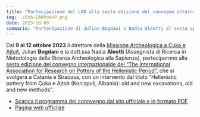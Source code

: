 ```yaml
---
title: "Partecipazione del LAD alla sesta edizione del convegno internazionale del “The International Association for Research on Pottery of the Hellenistic Period”"
img: ./6th-IARPotHP.png
date: 2023-10-09
sommario: "Partecipazione di Julian Bogdani e Nadia Aleotti al sesto appuntamento del The International Association for Research on Pottery of the Hellenistic Period"
---
```



Dal **9 al 12 ottobre 2023** il direttore della [Missione Archeologica a Çuka e Ajtoit](../../ricerca/missione-archeologica-sapienza-a-cuka-e-ajtoit-albania/), Julian **Bogdani** e la dott.ssa Nadia **Aleotti** (Assegnista di Ricerca in Metodologie della Ricerca Archeologica alla Sapienza), partecipernno alla [sesta edizione del convegno internazionalde del “The International Association for Research on Pottery of the Hellenistic Period”](https://iarpothp.org/conferences_en_6.html), che si svolgerà a Catania e Siracusa, con un intervento dal titolo “Hellenistic pottery from Çuka e Ajtoit (Konispoli, Albania): old and new excavations, old and new methods”.


- [Scarica il programma del connvegno dal sito ufficiale e in formato PDF](https://iarpothp.org/dl/6th%20IARPotHP_Final%20programm.pdf)
- [Pagina web ufficilae](https://iarpothp.org/conferences_en_6.html)
